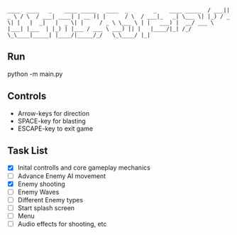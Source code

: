 ` ____  ____   _    ____ _____   ____  _        _    ____ _____ 
/ ___||  _ \ / \  / ___| ____| | __ )| |      / \  / ___|_   _|
\___ \| |_) / _ \| |   |  _|   |  _ \| |     / _ \ \___ \ | |  
 ___) |  __/ ___ \ |___| |___  | |_) | |___ / ___ \ ___) || |  
|____/|_| /_/   \_\____|_____| |____/|_____/_/   \_\____/ |_|  `
                                                               
## Run
python -m main.py

## Controls
- Arrow-keys for direction
- SPACE-key for blasting
- ESCAPE-key to exit game

## Task List
- [x] Inital controlls and core gameplay mechanics
- [ ] Advance Enemy AI movement
- [x] Enemy shooting
- [ ] Enemy Waves
- [ ] Different Enemy types
- [ ] Start splash screen
- [ ] Menu
- [ ] Audio effects for shooting, etc
